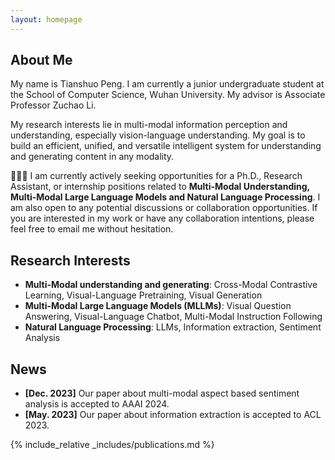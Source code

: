 ```yaml
---
layout: homepage
---
```


## About Me

My name is Tianshuo Peng. I am currently a junior undergraduate student at the School of Computer Science, Wuhan University. My advisor is Associate Professor Zuchao Li. 

My research interests lie in multi-modal information perception and understanding, especially vision-language understanding. My goal is to build an efficient, unified, and versatile intelligent system for understanding and generating content in any modality.

👋👋👋 I am currently actively seeking opportunities for a Ph.D., Research Assistant, or internship positions related to <strong>Multi-Modal Understanding, Multi-Modal Large Language Models and Natural Language Processing</strong>. I am also open to any potential discussions or collaboration opportunities. If you are interested in my work or have any collaboration intentions, please feel free to email me without hesitation.

## Research Interests
- **Multi-Modal understanding and generating**: Cross-Modal Contrastive Learning, Visual-Language Pretraining, Visual Generation
- **Multi-Modal Large Language Models (MLLMs)**: Visual Question Answering, Visual-Language Chatbot, Multi-Modal Instruction Following
- **Natural Language Processing**: LLMs, Information extraction, Sentiment Analysis

## News

- **[Dec. 2023]** Our paper about multi-modal aspect based sentiment analysis is accepted to AAAI 2024.
- **[May. 2023]** Our paper about information extraction is accepted to ACL 2023.

{% include_relative _includes/publications.md %}


